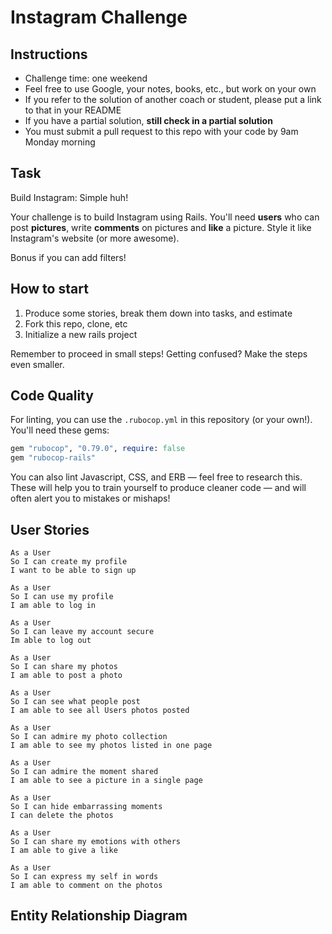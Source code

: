 Instagram Challenge
===================

## Instructions

* Challenge time: one weekend
* Feel free to use Google, your notes, books, etc., but work on your own
* If you refer to the solution of another coach or student, please put a link to that in your README
* If you have a partial solution, **still check in a partial solution**
* You must submit a pull request to this repo with your code by 9am Monday morning

## Task

Build Instagram: Simple huh!

Your challenge is to build Instagram using Rails. You'll need **users** who can post **pictures**, write **comments** on pictures and **like** a picture. Style it like Instagram's website (or more awesome).

Bonus if you can add filters!

## How to start

1. Produce some stories, break them down into tasks, and estimate
2. Fork this repo, clone, etc
3. Initialize a new rails project

Remember to proceed in small steps! Getting confused? Make the steps even smaller.

## Code Quality

For linting, you can use the `.rubocop.yml` in this repository (or your own!).
You'll need these gems:

```ruby
gem "rubocop", "0.79.0", require: false
gem "rubocop-rails"
```

You can also lint Javascript, CSS, and ERB — feel free to research this. These
will help you to train yourself to produce cleaner code — and will often alert
you to mistakes or mishaps!

## User Stories 

```
As a User
So I can create my profile
I want to be able to sign up
```
```
As a User
So I can use my profile 
I am able to log in
```
```
As a User
So I can leave my account secure
Im able to log out 
```
```
As a User
So I can share my photos
I am able to post a photo
```
```
As a User
So I can see what people post
I am able to see all Users photos posted
```
```
As a User
So I can admire my photo collection
I am able to see my photos listed in one page
```
```
As a User
So I can admire the moment shared
I am able to see a picture in a single page
```
```
As a User
So I can hide embarrassing moments
I can delete the photos
```
```
As a User
So I can share my emotions with others
I am able to give a like
```
```
As a User
So I can express my self in words
I am able to comment on the photos
```

## Entity Relationship Diagram

  <!-- - 'node_modules/**/*' -->